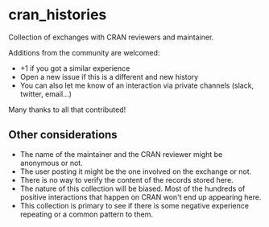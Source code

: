 # cran_histories

Collection of exchanges with CRAN reviewers and maintainer.

Additions from the community are welcomed:

 - +1 if you got a similar experience
 - Open a new issue if this is a different and new history
 - You can also let me know of an interaction via private channels (slack, twitter, email...)

Many thanks to all that contributed!

## Other considerations

 - The name of the maintainer and the CRAN reviewer might be anonymous or not. 
 - The user posting it might be the one involved on the exchange or not.
 - There is no way to verify the content of the records stored here.
 - The nature of this collection will be biased. Most of the hundreds of positive interactions that happen on CRAN won't end up appearing here. 
 - This collection is primary to see if there is some negative experience repeating or a common pattern to them.

